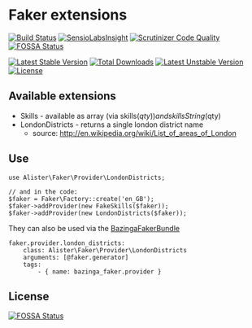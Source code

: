 # Faker extensions

[![Build Status](https://travis-ci.org/alister/faker-extensions.svg?branch=master)](https://travis-ci.org/alister/faker-extensions) [![SensioLabsInsight](https://insight.sensiolabs.com/projects/7ab3ad50-7e5c-48b7-8c96-7fd21234769d/mini.png)](https://insight.sensiolabs.com/projects/7ab3ad50-7e5c-48b7-8c96-7fd21234769d) [![Scrutinizer Code Quality](https://scrutinizer-ci.com/g/alister/faker-extensions/badges/quality-score.png?b=master)](https://scrutinizer-ci.com/g/alister/faker-extensions/?branch=master)
[![FOSSA Status](https://app.fossa.io/api/projects/git%2Bgithub.com%2Falister%2Ffaker-extensions.svg?type=shield)](https://app.fossa.io/projects/git%2Bgithub.com%2Falister%2Ffaker-extensions?ref=badge_shield)

[![Latest Stable Version](https://poser.pugx.org/alister/faker-extensions/v/stable.svg)](https://packagist.org/packages/alister/faker-extensions) [![Total Downloads](https://poser.pugx.org/alister/faker-extensions/downloads.svg)](https://packagist.org/packages/alister/faker-extensions) [![Latest Unstable Version](https://poser.pugx.org/alister/faker-extensions/v/unstable.svg)](https://packagist.org/packages/alister/faker-extensions) [![License](https://poser.pugx.org/alister/faker-extensions/license.svg)](https://packagist.org/packages/alister/faker-extensions)

## Available extensions

* Skills - available as array (via skills($qty)) and skillsString($qty)
* LondonDistricts - returns a single london district name
  - source: http://en.wikipedia.org/wiki/List_of_areas_of_London

## Use

    use Alister\Faker\Provider\LondonDistricts;

    // and in the code:
    $faker = Faker\Factory::create('en_GB');
    $faker->addProvider(new FakeSkills($faker));
    $faker->addProvider(new LondonDistricts($faker));

They can also be used via the [BazingaFakerBundle](https://github.com/willdurand/BazingaFakerBundle)

    faker.provider.london_districts:
        class: Alister\Faker\Provider\LondonDistricts
        arguments: [@faker.generator]
        tags:
            - { name: bazinga_faker.provider }


## License
[![FOSSA Status](https://app.fossa.io/api/projects/git%2Bgithub.com%2Falister%2Ffaker-extensions.svg?type=large)](https://app.fossa.io/projects/git%2Bgithub.com%2Falister%2Ffaker-extensions?ref=badge_large)